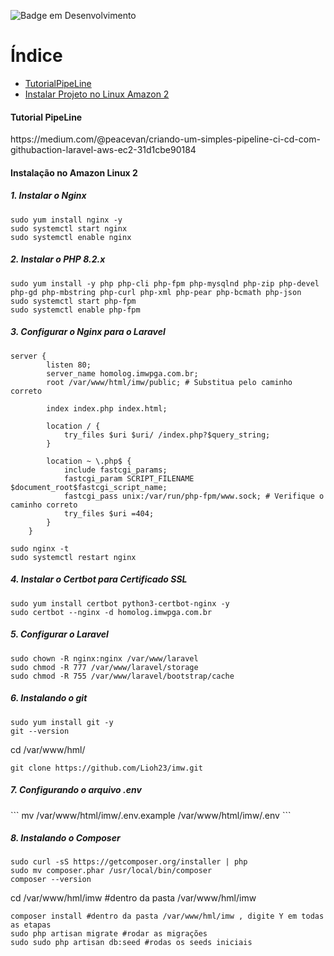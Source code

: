 
![Badge em Desenvolvimento](http://img.shields.io/static/v1?label=STATUS&message=EM%20DESENVOLVIMENTO&color=GREEN&style=for-the-badge)

# Índice 

* [TutorialPipeLine](#tutorialpipeLine)
* [Instalar Projeto no Linux Amazon 2](#amazonlinux)

<h4 id="tutorialpipeLine">Tutorial PipeLine</h4>
https://medium.com/@peacevan/criando-um-simples-pipeline-ci-cd-com-githubaction-laravel-aws-ec2-31d1cbe90184

<h4 id="amazonlinux">Instalação no Amazon Linux 2</h4>

<h5>1. Instalar o Nginx</h5>

```
sudo yum install nginx -y
sudo systemctl start nginx
sudo systemctl enable nginx
```

<h5>2. Instalar o PHP 8.2.x</h5>

```
sudo yum install -y php php-cli php-fpm php-mysqlnd php-zip php-devel php-gd php-mbstring php-curl php-xml php-pear php-bcmath php-json
sudo systemctl start php-fpm
sudo systemctl enable php-fpm
```

<h5>3. Configurar o Nginx para o Laravel</h5>

```    
server {
        listen 80;
        server_name homolog.imwpga.com.br; 
        root /var/www/html/imw/public; # Substitua pelo caminho correto

        index index.php index.html;

        location / {
            try_files $uri $uri/ /index.php?$query_string;
        }

        location ~ \.php$ {
            include fastcgi_params;
            fastcgi_param SCRIPT_FILENAME $document_root$fastcgi_script_name;
            fastcgi_pass unix:/var/run/php-fpm/www.sock; # Verifique o caminho correto
            try_files $uri =404;
        }
    }
```

```
sudo nginx -t
sudo systemctl restart nginx
```

<h5>4. Instalar o Certbot para Certificado SSL</h5>

```
sudo yum install certbot python3-certbot-nginx -y
sudo certbot --nginx -d homolog.imwpga.com.br 
```

<h5>5. Configurar o Laravel</h5>

```
sudo chown -R nginx:nginx /var/www/laravel
sudo chmod -R 777 /var/www/laravel/storage
sudo chmod -R 755 /var/www/laravel/bootstrap/cache
```

<h5>6. Instalando o git </h5>

```
sudo yum install git -y
git --version
```

cd /var/www/hml/

```
git clone https://github.com/Lioh23/imw.git
```

<h5>7. Configurando o arquivo .env</h5>
```
mv /var/www/html/imw/.env.example /var/www/html/imw/.env
```

<h5>8. Instalando o Composer</h5>

```
sudo curl -sS https://getcomposer.org/installer | php
sudo mv composer.phar /usr/local/bin/composer
composer --version
```
cd /var/www/hml/imw 
#dentro da pasta /var/www/hml/imw

```
composer install #dentro da pasta /var/www/hml/imw , digite Y em todas as etapas
sudo php artisan migrate #rodar as migrações
sudo sudo php artisan db:seed #rodas os seeds iniciais
```




